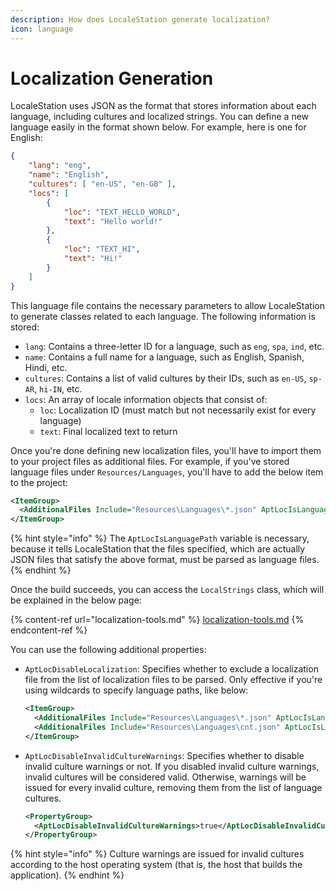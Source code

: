 ```yaml
---
description: How does LocaleStation generate localization?
icon: language
---
```


# Localization Generation

LocaleStation uses JSON as the format that stores information about each language, including cultures and localized strings. You can define a new language easily in the format shown below. For example, here is one for English:

```json
{
    "lang": "eng",
    "name": "English",
    "cultures": [ "en-US", "en-GB" ],
    "locs": [
        {
            "loc": "TEXT_HELLO_WORLD",
            "text": "Hello world!"
        },
        {
            "loc": "TEXT_HI",
            "text": "Hi!"
        }
    ]
}
```

This language file contains the necessary parameters to allow LocaleStation to generate classes related to each language. The following information is stored:

* `lang`: Contains a three-letter ID for a language, such as `eng`, `spa`, `ind`, etc.
* `name`: Contains a full name for a language, such as English, Spanish, Hindi, etc.
* `cultures`: Contains a list of valid cultures by their IDs, such as `en-US`, `sp-AR`, `hi-IN`, etc.
* `locs`: An array of locale information objects that consist of:
  * `loc`: Localization ID (must match but not necessarily exist for every language)
  * `text`: Final localized text to return

Once you're done defining new localization files, you'll have to import them to your project files as additional files. For example, if you've stored language files under `Resources/Languages`, you'll have to add the below item to the project:

```xml
<ItemGroup>
  <AdditionalFiles Include="Resources\Languages\*.json" AptLocIsLanguagePath="true" />
</ItemGroup>
```

{% hint style="info" %}
The `AptLocIsLanguagePath` variable is necessary, because it tells LocaleStation that the files specified, which are actually JSON files that satisfy the above format, must be parsed as language files.
{% endhint %}

Once the build succeeds, you can access the `LocalStrings` class, which will be explained in the below page:

{% content-ref url="localization-tools.md" %}
[localization-tools.md](localization-tools.md)
{% endcontent-ref %}

You can use the following additional properties:

*   `AptLocDisableLocalization`: Specifies whether to exclude a localization file from the list of localization files to be parsed. Only effective if you're using wildcards to specify language paths, like below:

    ```xml
    <ItemGroup>
      <AdditionalFiles Include="Resources\Languages\*.json" AptLocIsLanguagePath="true" />
      <AdditionalFiles Include="Resources\Languages\cnt.json" AptLocIsLanguagePath="true" AptLocDisableLocalization="true" />
    </ItemGroup>
    ```
*   `AptLocDisableInvalidCultureWarnings`: Specifies whether to disable invalid culture warnings or not. If you disabled invalid culture warnings, invalid cultures will be considered valid. Otherwise, warnings will be issued for every invalid culture, removing them from the list of language cultures.

    ```xml
    <PropertyGroup>
      <AptLocDisableInvalidCultureWarnings>true</AptLocDisableInvalidCultureWarnings>
    </PropertyGroup>
    ```

{% hint style="info" %}
Culture warnings are issued for invalid cultures according to the host operating system (that is, the host that builds the application).
{% endhint %}
